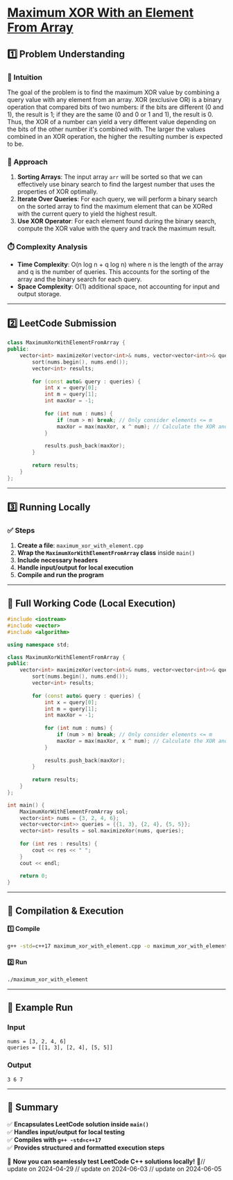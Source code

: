 # **[Maximum XOR With an Element From Array](https://leetcode.com/problems/maximum-xor-with-an-element-from-array/description/)**  

## **1️⃣ Problem Understanding**  
### **📌 Intuition**  
The goal of the problem is to find the maximum XOR value by combining a query value with any element from an array. XOR (exclusive OR) is a binary operation that compared bits of two numbers: if the bits are different (0 and 1), the result is 1; if they are the same (0 and 0 or 1 and 1), the result is 0. Thus, the XOR of a number can yield a very different value depending on the bits of the other number it's combined with. The larger the values combined in an XOR operation, the higher the resulting number is expected to be.

### **🚀 Approach**  
1. **Sorting Arrays**: The input array `arr` will be sorted so that we can effectively use binary search to find the largest number that uses the properties of XOR optimally.
2. **Iterate Over Queries**: For each query, we will perform a binary search on the sorted array to find the maximum element that can be XORed with the current query to yield the highest result.
3. **Use XOR Operator**: For each element found during the binary search, compute the XOR value with the query and track the maximum result.

### **⏱️ Complexity Analysis**  
- **Time Complexity**: O(n log n + q log n) where n is the length of the array and q is the number of queries. This accounts for the sorting of the array and the binary search for each query.
- **Space Complexity**: O(1) additional space, not accounting for input and output storage.

---  

## **2️⃣ LeetCode Submission**  
```cpp
class MaximumXorWithElementFromArray {
public:
    vector<int> maximizeXor(vector<int>& nums, vector<vector<int>>& queries) {
        sort(nums.begin(), nums.end());
        vector<int> results;
        
        for (const auto& query : queries) {
            int x = query[0];
            int m = query[1];
            int maxXor = -1;
            
            for (int num : nums) {
                if (num > m) break; // Only consider elements <= m
                maxXor = max(maxXor, x ^ num); // Calculate the XOR and track the max
            }
            
            results.push_back(maxXor);
        }
        
        return results;
    }
};  
```  

---  

## **3️⃣ Running Locally**  
### **✅ Steps**  
1. **Create a file**: `maximum_xor_with_element.cpp`  
2. **Wrap the `MaximumXorWithElementFromArray` class** inside `main()`  
3. **Include necessary headers**  
4. **Handle input/output for local execution**  
5. **Compile and run the program**  

---  

## **📝 Full Working Code (Local Execution)**  
```cpp
#include <iostream>
#include <vector>
#include <algorithm>

using namespace std;

class MaximumXorWithElementFromArray {
public:
    vector<int> maximizeXor(vector<int>& nums, vector<vector<int>>& queries) {
        sort(nums.begin(), nums.end());
        vector<int> results;
        
        for (const auto& query : queries) {
            int x = query[0];
            int m = query[1];
            int maxXor = -1;
            
            for (int num : nums) {
                if (num > m) break; // Only consider elements <= m
                maxXor = max(maxXor, x ^ num); // Calculate the XOR and track the max
            }
            
            results.push_back(maxXor);
        }
        
        return results;
    }
};

int main() {
    MaximumXorWithElementFromArray sol;
    vector<int> nums = {3, 2, 4, 6};
    vector<vector<int>> queries = {{1, 3}, {2, 4}, {5, 5}};
    vector<int> results = sol.maximizeXor(nums, queries);
    
    for (int res : results) {
        cout << res << " ";
    }
    cout << endl;
    
    return 0;
}
```  

---  

## **🔧 Compilation & Execution**  
#### **1️⃣ Compile**  
```bash
g++ -std=c++17 maximum_xor_with_element.cpp -o maximum_xor_with_element
```  

#### **2️⃣ Run**  
```bash
./maximum_xor_with_element
```  

---  

## **🎯 Example Run**  
### **Input**  
```
nums = [3, 2, 4, 6]
queries = [[1, 3], [2, 4], [5, 5]]
```  
### **Output**  
```
3 6 7 
```  

---  

## **📌 Summary**  
✅ **Encapsulates LeetCode solution inside `main()`**  
✅ **Handles input/output for local testing**  
✅ **Compiles with `g++ -std=c++17`**  
✅ **Provides structured and formatted execution steps**  

🚀 **Now you can seamlessly test LeetCode C++ solutions locally!** 🚀// update on 2024-04-29
// update on 2024-06-03
// update on 2024-06-05
